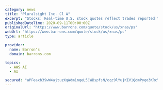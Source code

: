 ```yaml
---
category: news
title: "Pluralsight Inc. Cl A"
excerpt: "Stocks: Real-time U.S. stock quotes reflect trades reported through Nasdaq only; comprehensive quotes and volume reflect trading in all markets and are delayed at least 15 minutes. International ..."
publishedDateTime: 2020-09-11T00:00:00Z
originalUrl: "https://www.barrons.com/quote/stock/us/xnas/ps"
webUrl: "https://www.barrons.com/quote/stock/us/xnas/ps"
type: article

provider:
  name: Barron's
  domain: barrons.com

topics:
  - AWS AI
  - AI

secured: "aPFeaxb39wW4ajtuzXqWdm1nqeL5CWBspfsN/oqc9lYujKEV1QdmPyqo3KRcYLUqEFj+/icx6h8XMnYaXcDI5TPsj5Juq8FRbAYZG73kH1UZ/lvATgE1qd7guiexg+BOfPJKjKRiaDNzWJtroArxJvzb3WLZQurrnMJB2K27RyIkwVqsvZYRiyF1KJX2I5cDz/AHBz4AoKmom0yREQ+mHEg+dIYUQ0nRxGK3JyYRsLzHLNQ6nWEOmMpiR1drL9jlOEp9W4sFy9ATO8Nlsz3FrI4hDBrj4a4crQzUECP08NILuC6kJdloYtGpM6CwYGX6ek0vvRld3rYHiEawUY12ENAteZ40WQcklJpBRyjw/Wc=;GX1E3sMVw1U+Cb7ryO+kDQ=="
---
```


